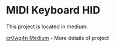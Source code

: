 # MIDI Keyboard HID

This project is located in medium:

[cr0wg4n Medium](https://medium.com/@cr0wg4n/convirtiendo-un-teclado-musical-barato-en-uno-midi-d0c9893390b8) - More details of project
